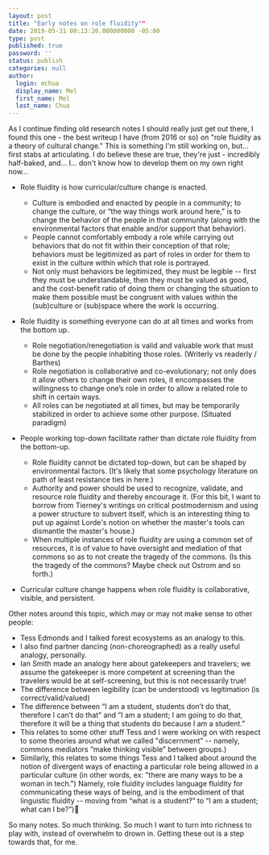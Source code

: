 ```yaml
---
layout: post
title: "Early notes on role fluidity""
date: 2019-05-31 00:13:20.000000000 -05:00
type: post
published: true
password: ''
status: publish
categories: null
author:
  login: mchua
  display_name: Mel
  first_name: Mel
  last_name: Chua
---
```


As I continue finding old research notes I should really just get out there, I found this one - the best writeup I have (from 2016 or so) on "role fluidity as a theory of cultural change." This is something I'm still working on, but... first stabs at articulating. I do believe these are true, they're just - incredibly half-baked, and... I... don't know how to develop them on my own right now...

* Role fluidity is how curricular/culture change is enacted.
  * Culture is embodied and enacted by people in a community; to change the culture, or “the way things work around here,” is to change the behavior of the people in that community (along with the environmental factors that enable and/or support that behavior).
  * People cannot comfortably embody a role while carrying out behaviors that do not fit within their conception of that role; behaviors must be legitimized as part of roles in order for them to exist in the culture within which that role is portrayed.
  * Not only must behaviors be legitimized, they must be legible -- first they must be understandable, then they must be valued as good, and the cost-benefit ratio of doing them or changing the situation to make them possible must be congruent with values within the (sub)culture or (sub)space where the work is occurring. 

* Role fluidity is something everyone can do at all times and works from the bottom up.
  * Role negotiation/renegotiation is valid and valuable work that must be done by the people inhabiting those roles. (Writerly vs readerly / Barthes)
  * Role negotiation is collaborative and co-evolutionary; not only does it allow others to change their own roles, it encompasses the willingness to change one’s role in order to allow a related role to shift in certain ways.
  * All roles can be negotiated at all times, but may be temporarily stabilized in order to achieve some other purpose. (Situated paradigm)

* People working top-down facilitate rather than dictate role fluidity from the bottom-up. 
  * Role fluidity cannot be dictated top-down, but can be shaped by environmental factors. (It's likely that some psychology literature on path of least resistance ties in here.)
  * Authority and power should be used to recognize, validate, and resource role fluidity and thereby encourage it. (For this bit, I want to borrow from Tierney's writings on critical postmodernism and using a power structure to subvert itself, which is an interesting thing to put up against Lorde's notion on whether the master's tools can dismantle the master's house.)
  * When multiple instances of role fluidity are using a common set of resources, it is of value to have oversight and mediation of that commons so as to not create the tragedy of the commons. (Is this the tragedy of the commons? Maybe check out Ostrom and so forth.)
  
* Curricular culture change happens when role fluidity is collaborative, visible, and persistent.

Other notes around this topic, which may or may not make sense to other people:

* Tess Edmonds and I talked forest ecosystems as an analogy to this.
* I also find partner dancing (non-choreographed) as a really useful analogy, personally.
* Ian Smith made an analogy here about gatekeepers and travelers; we assume the gatekeeper is more competent at screening than the travelers would be at self-screening, but this is not necessarily true!
* The difference between legibility (can be understood) vs legitimation (is correct/valid/valued)
* The difference between “I am a student, students don’t do that, therefore I can’t do that” and “I am a student; I am going to do that, therefore it will be a thing that students do because I am a student.”
* This relates to some other stuff Tess and I were working on with respect to some theories around what we called "discernment" -- namely,  commons mediators “make thinking visible” between groups.)
* Similarly, this relates to some things Tess and I talked about around the notion of divergent ways of enacting a particular role being allowed in a particular culture (in other words, ex: "there are many ways to be a woman in tech.") Namely, role fluidity includes language fluidity for communicating these ways of being, and is the embodiment of that linguistic fluidity -- moving from “what is a student?” to “I am a student; what can I be?”)

So many notes. So much thinking. So much I want to turn into richness to play with, instead of overwhelm to drown in. Getting these out is a step towards that, for me.
